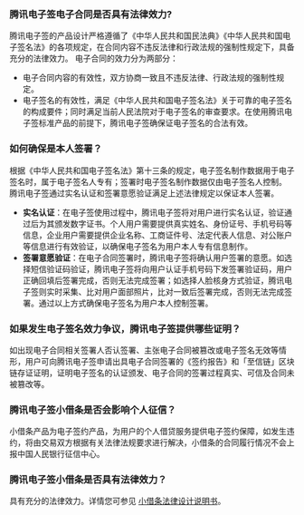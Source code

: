 ### 腾讯电子签电子合同是否具有法律效力? [](id:Q1)
腾讯电子签的产品设计严格遵循了《中华人民共和国民法典》《中华人民共和国电子签名法》的各项规定，在合同内容不违反法律和行政法规的强制性规定下，具备充分的法律效力。
电子合同的效力分为两部分：
- 电子合同内容的有效性，双方协商一致且不违反法律、行政法规的强制性规定。
- 电子签名的有效性，满足《中华人民共和国电子签名法》关于可靠的电子签名的构成要件；同时满足当前人民法院对于电子签名的审查要求。在使用腾讯电子签标准产品的前提下，腾讯电子签确保证电子签名的合法有效。

### 如何确保是本人签署？[](id:Q2)
根据《中华人民共和国电子签名法》第十三条的规定，电子签名制作数据用于电子签名时，属于电子签名人专有；签署时电子签名制作数据仅由电子签名人控制。
腾讯电子签通过实名认证和签署意愿验证满足上述法律规定以保证本人签署。
- **实名认证**：在电子签使用过程中，腾讯电子签将对用户进行实名认证，验证通过后为其颁发数字证书。个人用户需要提供真实姓名、身份证号、手机号码等信息，企业用户需要提供企业名称、工商证件号、法定代表人信息、对公账户等信息进行有效验证，以确保电子签名为用户本人专有信息制作。
- **签署意愿验证**：在电子合同签署时，腾讯电子签将确认用户签署的意愿。如选择短信验证码验证，腾讯电子签将向用户认证手机号码下发签署验证码，用户正确回填后签署完成，否则无法完成签署；如选择人脸核身方式验证，腾讯电子签则实时采集、比对用户面部照片，比对一致后签署完成，否则无法完成签署。通过以上方式确保电子签名为用户本人控制签署。

### 如果发生电子签名效力争议，腾讯电子签提供哪些证明？[](id:Q3)
如出现电子合同相关签署人否认签署、主张电子合同被篡改或电子签名无效等情形，用户可向腾讯电子签申请出具电子合同签署的《签约报告》和「至信链」区块链存证证明，证明电子签名的认证颁发、电子合同的签署过程真实、可信及合同未被篡改等。

### 腾讯电子签小借条是否会影响个人征信？[](id:Q4)
小借条产品为电子签约产品，为用户的个人借贷服务提供电子签约保障，如发生违约，将由交易双方根据有关法律法规要求进行解决，小借条的合同履行情况不会上报中国人民银行征信中心。

### 腾讯电子签小借条是否具有法律效力？[](id:Q5)
具有充分的法律效力。详情您可参见 [小借条法律设计说明书](https://res.ess.tencent.cn/cdn/tsign-static/html/terms/debit-legal-design-manual.html)。
